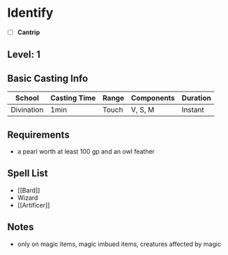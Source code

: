 # Identify

- [ ] **Cantrip**
## Level: 1
## Basic Casting Info
| School     | Casting Time | Range | Components | Duration |
| ---------- | ------------ | ----- | ---------- | -------- |
| Divination | 1min         | Touch | V, S, M    | Instant  |
## Requirements
- a pearl worth at least 100 gp and an owl feather
## Spell List
- [[Bard]]
- Wizard
- [[Artificer]]
## Notes
- only on magic items, magic imbued items, creatures affected by magic